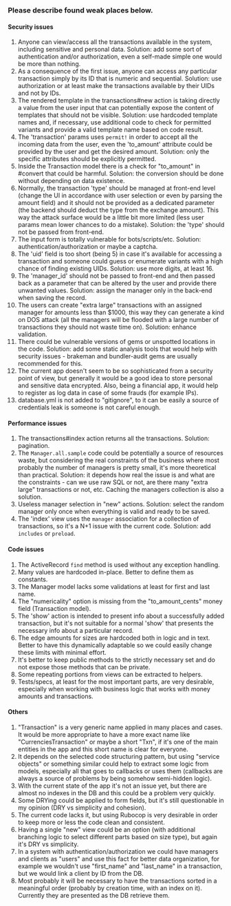 ### Please describe found weak places below.

#### Security issues

1. Anyone can view/access all the transactions available in the system, including sensitive and personal data. Solution: add some sort of authentication and/or authorization, even a self-made simple one would be more than nothing.
2. As a consequence of the first issue, anyone can access any particular transaction simply by its ID that is numeric and sequential. Solution: use authorization or at least make the transactions available by their UIDs and not by IDs.
3. The rendered template in the transactions#new action is taking directly a value from the user input that can potentially expose the content of templates that should not be visible. Solution: use hardcoded template names and, if necessary, use additional code to check for permitted variants and provide a valid template name based on code result.
4. The 'transaction' params uses `permit!` in order to accept all the incoming data from the user, even the 'to_amount' attribute could be provided by the user and get the desired amount. Solution: only the specific attributes should be explicitly permitted.
5. Inside the Transaction model there is a check for "to_amount" in #convert that could be harmful. Solution: the conversion should be done without depending on data existence.
6. Normally, the transaction 'type' should be managed at front-end level (change the UI in accordance with user selection or even by parsing the amount field) and it should not be provided as a dedicated parameter (the backend should deduct the type from the exchange amount). This way the attack surface would be a little bit more limited (less user params mean lower chances to do a mistake). Solution: the 'type' should not be passed from front-end.
7. The input form is totally vulnerable for bots/scripts/etc. Solution: authentication/authorization or maybe a captcha. 
8. The 'uid' field is too short (being 5) in case it's available for accessing a transaction and someone could guess or enumerate variants with a high chance of finding existing UIDs. Solution: use more digits, at least 16.
9. The 'manager_id' should not be passed to front-end and then passed back as a parameter that can be altered by the user and provide there unwanted values. Solution: assign the manager only in the back-end when saving the record.
10. The users can create "extra large" transactions with an assigned manager for amounts less than $1000, this way they can generate a kind on DOS attack (all the managers will be flooded with a large number of transactions they should not waste time on). Solution: enhance validation.
11. There could be vulnerable versions of gems or unspotted locations in the code. Solution: add some static analysis tools that would help with security issues - brakeman and bundler-audit gems are usually recommended for this.
12. The current app doesn't seem to be so sophisticated from a security point of view, but generally it would be a good idea to store personal and sensitive data encrypted. Also, being a financial app, it would help to register as log data in case of some frauds (for example IPs).
13. database.yml is not added to "gitignore", to it can be easily a source of credentials leak is someone is not careful enough.

#### Performance issues

1. The transactions#index action returns all the transactions. Solution: pagination.
2. The `Manager.all.sample` code could be potentially a source of resources waste, but considering the real constraints of the business where most probably the number of managers is pretty small, it's more theoretical than practical. Solution: it depends how real the issue is and what are the constraints - can we use raw SQL or not, are there many "extra large" transactions or not, etc. Caching the managers collection is also a solution.
3. Useless manager selection in "new" actions. Solution: select the random manager only once when everything is valid and ready to be saved.
4. The 'index' view uses the `manager` association for a collection of transactions, so it's a N+1 issue with the current code. Solution: add `includes` or `preload`.

#### Code issues

1. The ActiveRecord `find` method is used without any exception handling. 
2. Many values are hardcoded in-place. Better to define them as constants.
3. The Manager model lacks some validations at least for first and last name.
4. The "numericality" option is missing from the "to_amount_cents" money field (Transaction model).
5. The 'show' action is intended to present info about a successfully added transaction, but it's not suitable for a normal 'show' that presents the necessary info about a particular record.
6. The edge amounts for sizes are hardcoded both in logic and in text. Better to have this dynamically adaptable so we could easily change these limits with minimal effort.
7. It's better to keep public methods to the strictly necessary set and do not expose those methods that can be private.
8. Some repeating portions from views can be extracted to helpers.
9. Tests/specs, at least for the most important parts, are very desirable, especially when working with business logic that works with money amounts and transactions.

#### Others

1. "Transaction" is a very generic name applied in many places and cases. It would be more appropriate to have a more exact name like "CurrenciesTransaction" or maybe a short "Txn", if it's one of the main entities in the app and this short name is clear for everyone.
2. It depends on the selected code structuring pattern, but using "service objects" or something similar could help to extract some logic from models, especially all that goes to callbacks or uses them (callbacks are always a source of problems by being somehow semi-hidden logic).
3. With the current state of the app it's not an issue yet, but there are almost no indexes in the DB and this could be a problem very quickly.
4. Some DRYing could be applied to form fields, but it's still questionable in my opinion (DRY vs simplicity and cohesion).
5. The current code lacks it, but using Rubocop is very desirable in order to keep more or less the code clean and consistent.
6. Having a single "new" view could be an option (with additional branching logic to select different parts based on size type), but again it's DRY vs simplicity.
7. In a system with authentication/authorization we could have managers and clients as "users" and use this fact for better data organization, for example we wouldn't use "first_name" and "last_name" in a transaction, but we would link a client by ID from the DB.
8. Most probably it will be necessary to have the transactions sorted in a meaningful order (probably by creation time, with an index on it). Currently they are presented as the DB retrieve them.
